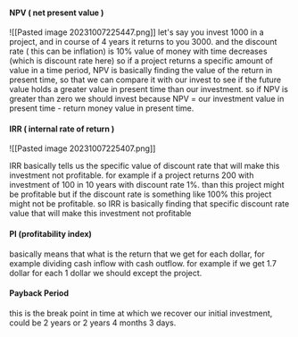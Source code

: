#### NPV ( net present value ) 
![[Pasted image 20231007225447.png]]
let's say you invest 1000 in a project, and in course of 4 years it returns to you 3000. and the discount rate ( this can be inflation) is 10%
value of money with time decreases (which is discount rate here) so if a project returns a specific amount of value in a time period, NPV is basically finding the value of the return in present time, so that we can compare it with our invest to see if the future value holds a greater value in present time than our investment. so if NPV is greater than zero we should invest because NPV = our investment value in present time - return money value in present time.

#### IRR ( internal rate of return )
![[Pasted image 20231007225407.png]]

IRR basically  tells us the specific value of discount rate that will make this investment not profitable. for example if a project returns 200 with investment of 100 in 10 years with discount rate 1%. than this project might be profitable but if the discount rate is something like 100% this project might not be profitable. so IRR is basically  finding that specific discount rate value that will make this investment  not profitable


#### PI (profitability index)
basically means that what is the return that we get for each dollar, for example dividing cash inflow with cash outflow.
for example if we get 1.7 dollar for each 1 dollar we should except the project.

#### Payback Period
this is the break point in time at which we recover our initial investment, could be 2 years or 2 years 4 months 3 days.